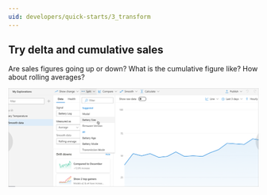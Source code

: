 ```yaml
---
uid: developers/quick-starts/3_transform
---
```


## Try delta and cumulative sales 

Are sales figures going up or down? What is the cumulative figure like? How about rolling averages?

![Are sales figures going up or down?](../tutorials/transform-data.png)
